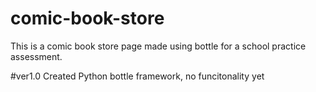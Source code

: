 # comic-book-store
This is a comic book store page made using bottle for a school practice assessment.

#ver1.0
Created Python bottle framework, no funcitonality yet
